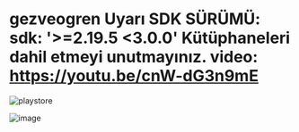 # gezveogren Uyarı SDK SÜRÜMÜ:   sdk: '>=2.19.5 <3.0.0'   Kütüphaneleri dahil etmeyi unutmayınız.   video: https://youtu.be/cnW-dG3n9mE

![playstore](https://github.com/AstroBesat-SoftW/GezveGor/assets/128177174/42e06e82-cdf8-4072-a656-255948c3ab2e)


![image](https://github.com/AstroBesat-SoftW/GezveGor/assets/128177174/3e368ed5-8330-4637-b1ba-d96fec227a9c)
